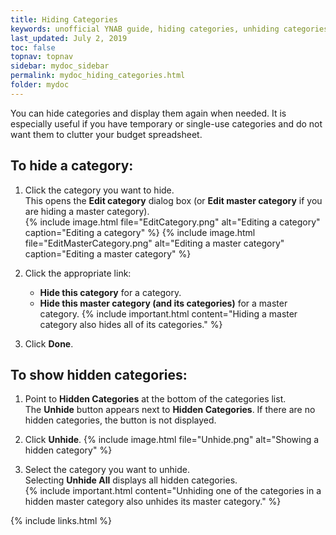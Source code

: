 ```yaml
---
title: Hiding Categories
keywords: unofficial YNAB guide, hiding categories, unhiding categories
last_updated: July 2, 2019
toc: false
topnav: topnav
sidebar: mydoc_sidebar
permalink: mydoc_hiding_categories.html
folder: mydoc
---
```


You can hide categories and display them again when needed. It is especially useful if you have temporary or single-use categories and do not want them to clutter your budget spreadsheet.

## To hide a category:

1.  Click the category you want to hide.
<br/>This opens the **Edit category** dialog box (or **Edit master category** if you are hiding a master category).<br/>
    {% include image.html file="EditCategory.png" alt="Editing a category" caption="Editing a category" %}
    {% include image.html file="EditMasterCategory.png" alt="Editing a master category" caption="Editing a master category" %}
2.  Click the appropriate link:
    *  **Hide this category** for a category.
    *  **Hide this master category (and its categories)** for a master category.
        {% include important.html content="Hiding a master category also hides all of its categories." %}

3.  Click **Done**.

## To show hidden categories:

1.  Point to **Hidden Categories** at the bottom of the categories list. <br/>The **Unhide** button appears next to **Hidden Categories**. If there are no hidden categories, the button is not displayed.<br/>

2.  Click **Unhide**.
    {% include image.html file="Unhide.png" alt="Showing a hidden category" %}

3.  Select the category you want to unhide. <br/> Selecting **Unhide All** displays all hidden categories.<br/>
    {% include important.html content="Unhiding one of the categories in a hidden master category also unhides its master category." %}

{% include links.html %}
